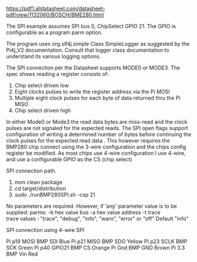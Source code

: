 
https://pdf1.alldatasheet.com/datasheet-pdf/view/1132060/BOSCH/BME280.html


The SPI example assumes SPI bus 0, ChipSelect GPIO 21. The GPIO is configurable as a program parm option.

The program uses org.slf4j.simple Class SimpleLogger as suggested by the Pi4j_V2 documentation. Consult that logger
class documentation to understand its various logging options.

The SPI connection per the Datasheet supports MODE0 or MODE3.  The spec shows reading a register consists of:
1. Chip select driven low
2. Eight clocks pulses to write the register address via the Pi MOSI
3. Multiple eight clock pulses for each byte of data returned thru the Pi MISO
4. Chip select driven high

In either Mode0 or Mode3 the read data bytes are miss-read and the clock pulses are not signaled for the expected reads.
The SPI open flags support configuration of writing a determined number of bytes before continuing the clock pulses
for the expected read data . This however requires the BMP280 chip connect using the 3-wire configuration and
the chips config register be modified. As most chips use 4-wire configuration I use 4-wire, and use a configurable
GPIO as the CS (chip select)

SPI connection path.
1. mvn clean package
2. cd target/distribution
3. sudo ./runBMP280SPI.sh -csp 21



No parameters are required. However, if 'any' parameter value is to be supplied:
parms: -b hex value bus -a hex value address -t trace  
trace values : "trace", "debug", "info", "warn", "error" or "off"  Default "info"



SPI connection using 4-wire SPI

Pi p19 MOSI            BMP SDI  Blue
Pi p21 MISO            BMP SDO  Yellow
Pi p23 SCLK            BMP SCK  Green
Pi p40 GPIO21          BMP CS   Orange
Pi Gnd                 BMP GND  Brown
Pi 3.3                 BMP Vin  Red